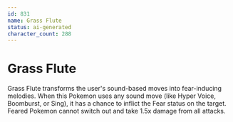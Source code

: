 ```yaml
---
id: 831
name: Grass Flute
status: ai-generated
character_count: 288
---
```


# Grass Flute

Grass Flute transforms the user's sound-based moves into fear-inducing melodies. When this Pokemon uses any sound move (like Hyper Voice, Boomburst, or Sing), it has a chance to inflict the Fear status on the target. Feared Pokemon cannot switch out and take 1.5x damage from all attacks.